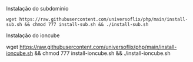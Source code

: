 Instalação do subdominio
 
    wget https://raw.githubusercontent.com/universoflix/php/main/install-sub.sh && chmod 777 install-sub.sh && ./install-sub.sh
    
Instalação do ioncube

   wget https://raw.githubusercontent.com/universoflix/php/main/install-ioncube.sh && chmod 777 install-ioncube.sh && ./install-ioncube.sh
